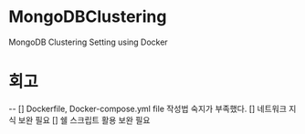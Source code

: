 # MongoDBClustering
MongoDB Clustering Setting using Docker 


# 회고
--
[] Dockerfile, Docker-compose.yml file 작성법 숙지가 부족했다. 
[] 네트워크 지식 보완 필요
[] 쉘 스크립트 활용 보완 필요
